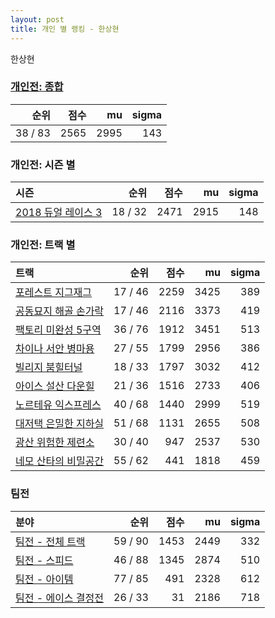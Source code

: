 ```yaml
---
layout: post
title: 개인 별 랭킹 - 한상현
---
```


한상현

### [개인전: 종합](../singles-full)

| 순위 | 점수 | mu | sigma |
|---:|---:|---:|---:|
| 38 / 83 | 2565 | 2995 | 143 |

### 개인전: 시즌 별

| 시즌 | 순위 | 점수 | mu | sigma |
|:---|---:|---:|---:|---:|
| [2018 듀얼 레이스 3](../s2018_1) | 18 / 32 | 2471 | 2915 | 148 |

### 개인전: 트랙 별

| 트랙 | 순위 | 점수 | mu | sigma |
|:---|---:|---:|---:|---:|
| [포레스트 지그재그](../zigzag) | 17 / 46 | 2259 | 3425 | 389 |
| [공동묘지 해골 손가락](../haeson) | 17 / 46 | 2116 | 3373 | 419 |
| [팩토리 미완성 5구역](../district5) | 36 / 76 | 1912 | 3451 | 513 |
| [차이나 서안 병마용](../byeongma) | 27 / 55 | 1799 | 2956 | 386 |
| [빌리지 붐힐터널](../boomhill) | 18 / 33 | 1797 | 3032 | 412 |
| [아이스 설산 다운힐](../seolsan) | 21 / 36 | 1516 | 2733 | 406 |
| [노르테유 익스프레스](../noex) | 40 / 68 | 1440 | 2999 | 519 |
| [대저택 은밀한 지하실](../jeotaek) | 51 / 68 | 1131 | 2655 | 508 |
| [광산 위험한 제련소](../jeryeonso) | 30 / 40 | 947 | 2537 | 530 |
| [네모 산타의 비밀공간](../santa) | 55 / 62 | 441 | 1818 | 459 |

### 팀전

| 분야 | 순위 | 점수 | mu | sigma |
|:---|---:|---:|---:|---:|
| [팀전 - 전체 트랙](../team-full) | 59 / 90 | 1453 | 2449 | 332 |
| [팀전 - 스피드](../team-speed) | 46 / 88 | 1345 | 2874 | 510 |
| [팀전 - 아이템](../team-item) | 77 / 85 | 491 | 2328 | 612 |
| [팀전 - 에이스 결정전](../team-ace) | 26 / 33 | 31 | 2186 | 718 |
